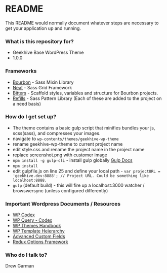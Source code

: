 # README #

This README would normally document whatever steps are necessary to get your application up and running.

### What is this repository for? ###

* Geekhive Base WordPress Theme
* 1.0.0

### Frameworks ###
* [Bourbon](http://bourbon.io/) - Sass Mixin Library
* [Neat](http://neat.bourbon.io/) - Sass Grid Framework
* [Bitters](http://bitters.bourbon.io/) - Scaffold styles, variables and structure for Bourbon projects.
* [Refills](http://refills.bourbon.io/) - Sass Pattern Library (Each of these are added to the project on a need basis)

### How do I get set up? ###

* The theme contains a basic gulp script that minifies bundles your js, scss(sass), and compresses your images.
* navigate to `wp-contents/themes/geekhive-wp-theme`
* rename geekhive-wp-theme to current project name
* edit style.css and rename the project name in the project name
* replace screenshot.png with customer image
* `npm install -g gulp-cli` - install gulp globally [Gulp Docs](http://gulpjs.com/)
* `npm install`
* edit gulpfile.js on line 25 and define your local path - `var projectURL = 'geekhive.dev:8888'; // Project URL. Could be something like localhost:8888.`
* `gulp` (default build) - this will fire up a localhost:3000 watcher / browswersync (unless configured differently)

### Important Wordpress Documents / Resources ###

* [WP Codex](https://codex.wordpress.org/)
* [WP Query - Codex](https://codex.wordpress.org/Class_Reference/WP_Query)
* [WP Themes Handbook](https://developer.wordpress.org/themes/)
* [WP Template Heierarchy](https://wphierarchy.com/)
* [Advanced Custom Fields](https://www.advancedcustomfields.com/)
* [Redux Options Framework](https://reduxframework.com/)

### Who do I talk to? ###

Drew Garman